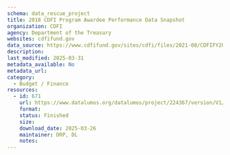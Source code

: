 ```yaml
---
schema: data_rescue_project 
title: 2018 CDFI Program Awardee Performance Data Snapshot
organization: CDFI
agency: Department of the Treasury
websites: cdfifund.gov
data_source: https://www.cdfifund.gov/sites/cdfi/files/2021-08/CDFIFY2018-Performance-Data.pdf
description: 
last_modified: 2025-03-31
metadata_available: No
metadata_url: 
category:
  - Budget / Finance
resources:
  - id: 671
    url: https://www.datalumos.org/datalumos/project/224367/version/V1/view
    format: 
    status: Finished
    size: 
    download_date: 2025-03-26
    maintainer: DRP, DL
    notes: 
---
```

